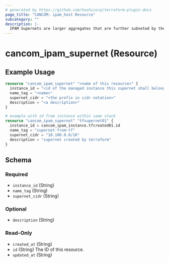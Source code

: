 ```yaml
---
# generated by https://github.com/hashicorp/terraform-plugin-docs
page_title: "CANCOM: ipam_host Resource"
subcategory: ""
description: |-
  IPAM Supernets are larger aggregates that are further subneted by the service.
---
```


# cancom_ipam_supernet (Resource)

## Example Usage

```terraform
resource "cancom_ipam_supernet" "<name of this resource>" {
  instance_id = "<id of the managed instance this supernet shall belong to>"
  name_tag = "<name>"
  supernet_cidr = "<the prefix in cidr notation>"
  description = "<a description>"
}

# example with id from instance within same stack
resource "cancom_ipam_supernet" "tfsupernet01" {
  instance_id = cancom_ipam_instance.tfcreated01.id
  name_tag = "supernet-from-tf"
  supernet_cidr = "10.100.0.0/16"
  description = "supernet created by terraform"
}
```


<!-- schema generated by tfplugindocs -->
## Schema

### Required

- `instance_id` (String)
- `name_tag` (String)
- `supernet_cidr` (String)

### Optional

- `description` (String)

### Read-Only

- `created_at` (String)
- `id` (String) The ID of this resource.
- `updated_at` (String)
